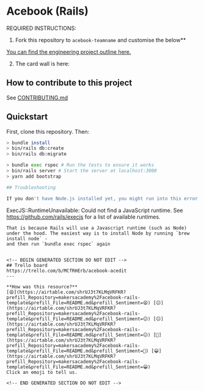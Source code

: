 # Acebook (Rails)

REQUIRED INSTRUCTIONS:

1. Fork this repository to `acebook-teamname` and customise
the below**

[You can find the engineering project outline here.](https://github.com/makersacademy/course/tree/master/engineering_projects/rails)

2. The card wall is here: <please update>

## How to contribute to this project
See [CONTRIBUTING.md](CONTRIBUTING.md)

## Quickstart

First, clone this repository. Then:

```bash
> bundle install
> bin/rails db:create
> bin/rails db:migrate

> bundle exec rspec # Run the tests to ensure it works
> bin/rails server # Start the server at localhost:3000
> yarn add bootstrap

## Troubleshooting

If you don't have Node.js installed yet, you might run into this error when running rspec:
```
ExecJS::RuntimeUnavailable:
  Could not find a JavaScript runtime. See https://github.com/rails/execjs for a list of available runtimes.
 ```
That is because Rails will use a Javascript runtime (such as Node) under the hood. The easiest way is to install Node by running `brew install node` - 
and then run `bundle exec rspec` again


<!-- BEGIN GENERATED SECTION DO NOT EDIT -->
## Trello board 
https://trello.com/b/MCfRHErb/acebook-acedit
---

**How was this resource?**  
[😫](https://airtable.com/shrUJ3t7KLMqVRFKR?prefill_Repository=makersacademy%2Facebook-rails-template&prefill_File=README.md&prefill_Sentiment=😫) [😕](https://airtable.com/shrUJ3t7KLMqVRFKR?prefill_Repository=makersacademy%2Facebook-rails-template&prefill_File=README.md&prefill_Sentiment=😕) [😐](https://airtable.com/shrUJ3t7KLMqVRFKR?prefill_Repository=makersacademy%2Facebook-rails-template&prefill_File=README.md&prefill_Sentiment=😐) [🙂](https://airtable.com/shrUJ3t7KLMqVRFKR?prefill_Repository=makersacademy%2Facebook-rails-template&prefill_File=README.md&prefill_Sentiment=🙂) [😀](https://airtable.com/shrUJ3t7KLMqVRFKR?prefill_Repository=makersacademy%2Facebook-rails-template&prefill_File=README.md&prefill_Sentiment=😀)  
Click an emoji to tell us.

<!-- END GENERATED SECTION DO NOT EDIT -->
